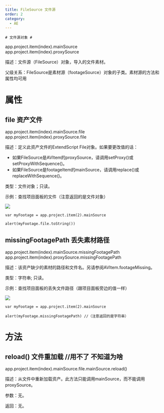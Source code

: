 ```yaml
---
title: FileSource 文件源
order: 2
category:
  - AE
---
```

    # 文件源对象 #

app.project.item(index).mainSource  
app.project.item(index).proxySource

描述：文件源（FileSource）对象，导入的文件素材。

父级关系：FileSource是素材源（footageSource）对象的子类。素材源的方法和属性均可用

# 属性 #

## file 资产文件 #

app.project.item(index).mainSource.file  
app.project.item(index).proxySource.file

描述：定义此资产文件的ExtendScript File对象。如果要更改值的话：

  * 如果FileSource是AVItem的proxySource，请调用setProxy()或setProxyWithSequence()。
  * 如果FileSource是footageItem的mainSource，请调用replace()或replaceWithSequence()。

类型：文件对象；只读。

示例：查找项目面板的文件（注意返回的是文件对象）

![](https://cdn.yuelili.com/20211012162834.png)

    
    
    var myFootage = app.project.item(2).mainSource
    alert(myFootage.file.toString()) 

## missingFootagePath 丢失素材路径 #

app.project.item(index).mainSource.missingFootagePath  
app.project.item(index).proxySource.missingFootagePath

描述：该资产缺少的素材的路径和文件名。另请参阅AVItem.footageMissing。

类型：字符串; 只读。

示例：查找项目面板的丢失文件路径（跟项目面板旁边的值一样）

![](https://cdn.yuelili.com/20211012162311.png)

    
    
    var myFootage = app.project.item(2).mainSource
    alert(myFootage.missingFootagePath) //（注意返回的是字符串）

# 方法 #

## reload() 文件重加载 //用不了 不知道为啥 #

app.project.item(index).mainSource.file.mainSource.reload()

描述：从文件中重新加载资产。此方法只能调用mainSource，而不能调用proxySource。

参数：无。

返回：无。

